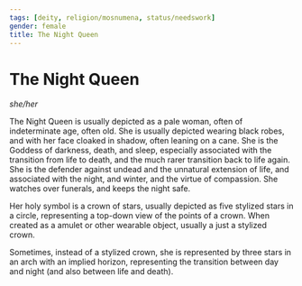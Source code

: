 ```yaml
---
tags: [deity, religion/mosnumena, status/needswork]
gender: female
title: The Night Queen
---
```

# The Night Queen
*she/her*

The Night Queen is usually depicted as a pale woman, often of indeterminate age, often old. She is usually depicted wearing black robes, and with her face cloaked in shadow, often leaning on a cane. She is the Goddess of darkness, death, and sleep, especially associated with the transition from life to death, and the much rarer transition back to life again. She is the defender against undead and the unnatural extension of life, and associated with the night, and winter, and the virtue of compassion. She watches over funerals, and keeps the night safe.

Her holy symbol is a crown of stars, usually depicted as five stylized stars in a circle, representing a top-down view of the points of a crown. When created as a amulet or other wearable object, usually a just a stylized crown.

Sometimes, instead of a stylized crown, she is represented by three stars in an arch with an implied horizon, representing the transition between day and night (and also between life and death).

